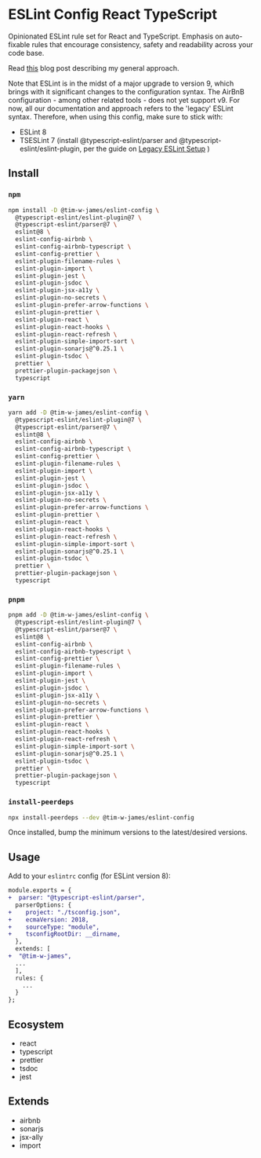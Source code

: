 # ESLint Config React TypeScript

Opinionated ESLint rule set for React and TypeScript. Emphasis on auto-fixable
rules that encourage consistency, safety and readability across your code base.

Read [this](https://timjames.dev/blog/the-best-eslint-rules-for-react-projects-30i8) blog post describing my general approach.

Note that ESLint is in the midst of a major upgrade to version 9, which brings with it significant changes to the configuration syntax. The AirBnB configuration - among other related tools - does not yet support v9. For now, all our documentation and approach refers to the 'legacy' ESLint syntax. Therefore, when using this config, make sure to stick with:

- ESLint 8
- TSESLint 7 (install @typescript-eslint/parser and @typescript-eslint/eslint-plugin, per the guide on [Legacy ESLint Setup](https://typescript-eslint.io/getting-started/legacy-eslint-setup) )

## Install

### `npm`

```sh
npm install -D @tim-w-james/eslint-config \
  @typescript-eslint/eslint-plugin@7 \
  @typescript-eslint/parser@7 \
  eslint@8 \
  eslint-config-airbnb \
  eslint-config-airbnb-typescript \
  eslint-config-prettier \
  eslint-plugin-filename-rules \
  eslint-plugin-import \
  eslint-plugin-jest \
  eslint-plugin-jsdoc \
  eslint-plugin-jsx-a11y \
  eslint-plugin-no-secrets \
  eslint-plugin-prefer-arrow-functions \
  eslint-plugin-prettier \
  eslint-plugin-react \
  eslint-plugin-react-hooks \
  eslint-plugin-react-refresh \
  eslint-plugin-simple-import-sort \
  eslint-plugin-sonarjs@^0.25.1 \
  eslint-plugin-tsdoc \
  prettier \
  prettier-plugin-packagejson \
  typescript
```

### `yarn`

```sh
yarn add -D @tim-w-james/eslint-config \
  @typescript-eslint/eslint-plugin@7 \
  @typescript-eslint/parser@7 \
  eslint@8 \
  eslint-config-airbnb \
  eslint-config-airbnb-typescript \
  eslint-config-prettier \
  eslint-plugin-filename-rules \
  eslint-plugin-import \
  eslint-plugin-jest \
  eslint-plugin-jsdoc \
  eslint-plugin-jsx-a11y \
  eslint-plugin-no-secrets \
  eslint-plugin-prefer-arrow-functions \
  eslint-plugin-prettier \
  eslint-plugin-react \
  eslint-plugin-react-hooks \
  eslint-plugin-react-refresh \
  eslint-plugin-simple-import-sort \
  eslint-plugin-sonarjs@^0.25.1 \
  eslint-plugin-tsdoc \
  prettier \
  prettier-plugin-packagejson \
  typescript
```

### `pnpm`

```sh
pnpm add -D @tim-w-james/eslint-config \
  @typescript-eslint/eslint-plugin@7 \
  @typescript-eslint/parser@7 \
  eslint@8 \
  eslint-config-airbnb \
  eslint-config-airbnb-typescript \
  eslint-config-prettier \
  eslint-plugin-filename-rules \
  eslint-plugin-import \
  eslint-plugin-jest \
  eslint-plugin-jsdoc \
  eslint-plugin-jsx-a11y \
  eslint-plugin-no-secrets \
  eslint-plugin-prefer-arrow-functions \
  eslint-plugin-prettier \
  eslint-plugin-react \
  eslint-plugin-react-hooks \
  eslint-plugin-react-refresh \
  eslint-plugin-simple-import-sort \
  eslint-plugin-sonarjs@^0.25.1 \
  eslint-plugin-tsdoc \
  prettier \
  prettier-plugin-packagejson \
  typescript
```

### `install-peerdeps`

```sh
npx install-peerdeps --dev @tim-w-james/eslint-config
```

Once installed, bump the minimum versions to the latest/desired versions.

## Usage

Add to your `eslintrc` config (for ESLint version 8):

```diff
module.exports = {
+  parser: "@typescript-eslint/parser",
  parserOptions: {
+    project: "./tsconfig.json",
+    ecmaVersion: 2018,
+    sourceType: "module",
+    tsconfigRootDir: __dirname,
  },
  extends: [
+  "@tim-w-james",
  ...
  ],
  rules: {
    ...
  }
};
```

## Ecosystem

- react
- typescript
- prettier
- tsdoc
- jest

## Extends

- airbnb
- sonarjs
- jsx-ally
- import
